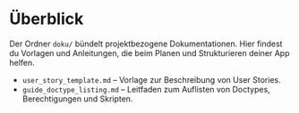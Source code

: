# Überblick

Der Ordner `doku/` bündelt projektbezogene Dokumentationen. Hier findest du Vorlagen und Anleitungen, die beim Planen und Strukturieren deiner App helfen.

* `user_story_template.md` – Vorlage zur Beschreibung von User Stories.
* `guide_doctype_listing.md` – Leitfaden zum Auflisten von Doctypes, Berechtigungen und Skripten.
